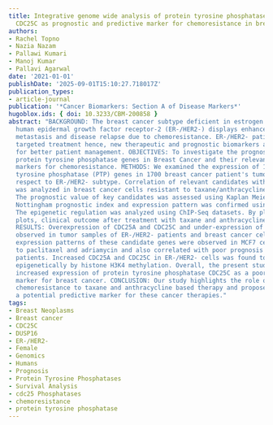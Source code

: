 ```yaml
---
title: Integrative genome wide analysis of protein tyrosine phosphatases identifies
  CDC25C as prognostic and predictive marker for chemoresistance in breast cancer
authors:
- Rachel Topno
- Nazia Nazam
- Pallawi Kumari
- Manoj Kumar
- Pallavi Agarwal
date: '2021-01-01'
publishDate: '2025-09-01T15:10:27.718017Z'
publication_types:
- article-journal
publication: '*Cancer Biomarkers: Section A of Disease Markers*'
hugoblox.ids: { doi: 10.3233/CBM-200858 }
abstract: "BACKGROUND: The breast cancer subtype deficient in estrogen receptor and
  human epidermal growth factor receptor-2 (ER-/HER2-) displays enhanced aggressiveness,
  metastasis and disease relapse due to chemoresistance. ER-/HER2- patients lack molecularly
  targeted treatment hence, new therapeutic and prognostic biomarkers are required
  for better patient management. OBJECTIVES: To investigate the prognostic role of
  protein tyrosine phosphatase genes in Breast Cancer and their relevance as predictive
  markers for chemoresistance. METHODS: We examined the expression of 114 protein
  tyrosine phosphatase (PTP) genes in 1700 breast cancer patient's tumor samples with
  respect to ER-/HER2- subtype. Correlation of relevant candidates with chemoresistance
  was analyzed in breast cancer cells resistant to taxane/anthracycline based drugs.
  The prognostic value of key candidates was assessed using Kaplan Meier plots and
  Nottingham prognostic index and expression pattern was confirmed using qRT-PCR.
  The epigenetic regulation was analyzed using ChIP-Seq datasets. By plotting ROC
  plots, clinical outcome after treatment with taxane and anthracycline was established.
  RESULTS: Overexpression of CDC25A and CDC25C and under-expression of DUSP16 was
  observed in tumor samples of ER-/HER2- patients and breast cancer cells. Similar
  expression patterns of these candidate genes were observed in MCF7 cells resistant
  to paclitaxel and adriamycin and also correlated with poor prognosis of breast cancer
  patients. Increased CDC25A and CDC25C in ER-/HER2- cells was found to be regulated
  epigenetically by histone H3K4 methylation. Overall, the present study establishes
  increased expression of protein tyrosine phosphatase CDC25C as a poor prognostic
  marker for breast cancer. CONCLUSION: Our study highlights the role of CDC25C in
  chemoresistance to taxane and anthracycline based therapy and proposes CDC25C as
  a potential predictive marker for these cancer therapies."
tags:
- Breast Neoplasms
- Breast cancer
- CDC25C
- DUSP16
- ER-/HER2-
- Female
- Genomics
- Humans
- Prognosis
- Protein Tyrosine Phosphatases
- Survival Analysis
- cdc25 Phosphatases
- chemoresistance
- protein tyrosine phosphatase
---
```

